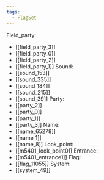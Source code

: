 ```yaml
---
tags:
  - FlagSet
---
```

Field_party:
- [[field_party_3]]
- [[field_party_0]]
- [[field_party_2]]
- [[field_party_1]]
Sound:
- [[sound_153]]
- [[sound_335]]
- [[sound_184]]
- [[sound_215]]
- [[sound_39]]
Party:
- [[party_2]]
- [[party_0]]
- [[party_1]]
- [[party_3]]
Name:
- [[name_65278]]
- [[name_1]]
- [[name_8]]
Look_point:
- [[m5401_look_point0]]
Entrance:
- [[m5401_entrance1]]
Flag:
- [[flag_11055]]
System:
- [[system_49]]
